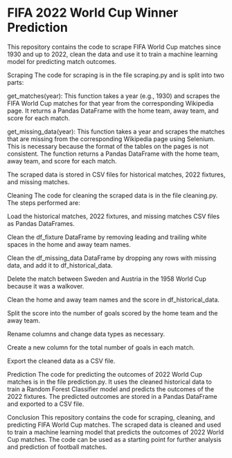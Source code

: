 # FIFA 2022 World Cup Winner Prediction
This repository contains the code to scrape FIFA World Cup matches since 1930 and up to 2022, clean the data and use it to train a machine learning model for predicting match outcomes.

Scraping
The code for scraping is in the file scraping.py and is split into two parts:

get_matches(year): This function takes a year (e.g., 1930) and scrapes the FIFA World Cup matches for that year from the corresponding Wikipedia page. It returns a Pandas DataFrame with the home team, away team, and score for each match.

get_missing_data(year): This function takes a year and scrapes the matches that are missing from the corresponding Wikipedia page using Selenium. This is necessary because the format of the tables on the pages is not consistent. The function returns a Pandas DataFrame with the home team, away team, and score for each match.

The scraped data is stored in CSV files for historical matches, 2022 fixtures, and missing matches.

Cleaning
The code for cleaning the scraped data is in the file cleaning.py. The steps performed are:

Load the historical matches, 2022 fixtures, and missing matches CSV files as Pandas DataFrames.

Clean the df_fixture DataFrame by removing leading and trailing white spaces in the home and away team names.

Clean the df_missing_data DataFrame by dropping any rows with missing data, and add it to df_historical_data.

Delete the match between Sweden and Austria in the 1958 World Cup because it was a walkover.

Clean the home and away team names and the score in df_historical_data.

Split the score into the number of goals scored by the home team and the away team.

Rename columns and change data types as necessary.

Create a new column for the total number of goals in each match.

Export the cleaned data as a CSV file.

Prediction
The code for predicting the outcomes of 2022 World Cup matches is in the file prediction.py. It uses the cleaned historical data to train a Random Forest Classifier model and predicts the outcomes of the 2022 fixtures. The predicted outcomes are stored in a Pandas DataFrame and exported to a CSV file.

Conclusion
This repository contains the code for scraping, cleaning, and predicting FIFA World Cup matches. The scraped data is cleaned and used to train a machine learning model that predicts the outcomes of 2022 World Cup matches. The code can be used as a starting point for further analysis and prediction of football matches.
